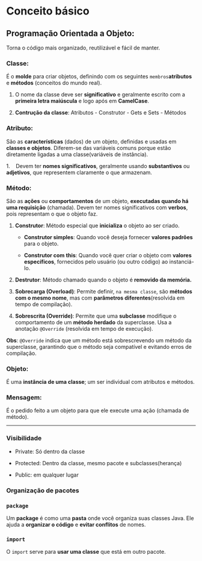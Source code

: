 # Conceito básico

## Programação Orientada a Objeto:

Torna o código mais organizado, reutilizável e fácil de manter.

### Classe:

 É o **molde** para criar objetos, definindo com os seguintes `membros`**atributos** e **métodos** (conceitos do mundo real). 

1. O nome da classe deve ser **significativo** e geralmente escrito com a **primeira letra maiúscula** e logo após em **CamelCase**.

2. **Contrução da classe**: Atributos - Construtor - Gets e Sets - Métodos

### Atributo:

São as **características** (dados) de um objeto, definidas e usadas em **classes e objetos**. Diferem-se das variáveis comuns porque estão diretamente ligadas a uma classe(variáveis de instância).

1.    Devem ter **nomes significativos**, geralmente usando **substantivos** ou **adjetivos**,
que representem claramente o que armazenam. 

### Método:

São as **ações** ou **comportamentos** de um objeto, **executadas quando há uma
requisição** (chamada). Devem ter nomes significativos com **verbos**, pois representam o que o objeto faz.

1. **Construtor**: Método especial que **inicializa** o objeto ao ser criado.
   
   * **Construtor simples**: Quando você deseja fornecer **valores padrões** para o objeto.
   
   * **Construtor com** **this**: Quando você quer criar o objeto com
     **valores específicos**, fornecidos pelo usuário (ou outro código) ao instanciá-lo.

2. **Destrutor**: Método chamado quando o objeto é **removido
   da memória.**

3. **Sobrecarga (Overload)**: Permite definir, `na mesma classe`, são **métodos com o mesmo nome**, mas com **parâmetros diferentes**(resolvida em tempo de compilação).

4. **Sobrescrita (Override)**: Permite que uma **subclasse** modifique o comportamento de um **método herdado** da superclasse. Usa a anotação `@Override` (resolvida em tempo de execução).

**Obs**: `@Override` indica que um método está sobrescrevendo um método da superclasse, garantindo que o método seja compatível e evitando erros de compilação.

### Objeto:

É uma **instância de uma classe**; um ser individual com atributos e métodos.  

### Mensagem:

É o pedido feito a um objeto para que ele execute uma ação (chamada de método).

---

### Visibilidade

- Private: Só dentro da classe

- Protected: Dentro da classe, mesmo pacote e subclasses(herança)

- Public: em qualquer lugar

### Organização de pacotes

### `package`

Um **package** é como uma **pasta** onde você organiza suas classes Java. Ele ajuda a **organizar o código** e **evitar conflitos** de nomes.

### `import`

O `import` serve para **usar uma classe** que está em outro pacote.
